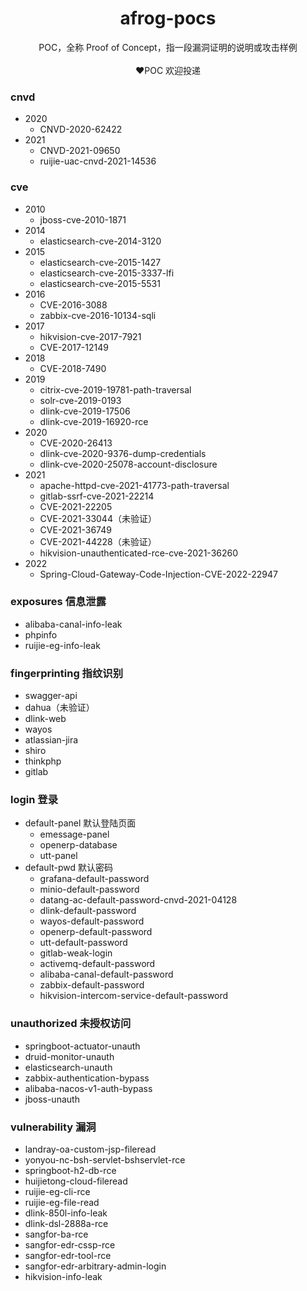 <h1 align="center">afrog-pocs</h1>
<p align="center">POC，全称 Proof of Concept，指一段漏洞证明的说明或攻击样例<br/><br/>❤️POC 欢迎投递</p>

### cnvd
- 2020
  - CNVD-2020-62422
- 2021
  - CNVD-2021-09650
  - ruijie-uac-cnvd-2021-14536

### cve
- 2010
  - jboss-cve-2010-1871
- 2014
  - elasticsearch-cve-2014-3120
- 2015
  - elasticsearch-cve-2015-1427
  - elasticsearch-cve-2015-3337-lfi
  - elasticsearch-cve-2015-5531
- 2016
  - CVE-2016-3088
  - zabbix-cve-2016-10134-sqli
- 2017
  - hikvision-cve-2017-7921
  - CVE-2017-12149
- 2018
  - CVE-2018-7490
- 2019
  - citrix-cve-2019-19781-path-traversal
  - solr-cve-2019-0193
  - dlink-cve-2019-17506
  - dlink-cve-2019-16920-rce
- 2020
  - CVE-2020-26413
  - dlink-cve-2020-9376-dump-credentials
  - dlink-cve-2020-25078-account-disclosure
- 2021
  - apache-httpd-cve-2021-41773-path-traversal
  - gitlab-ssrf-cve-2021-22214
  - CVE-2021-22205
  - CVE-2021-33044（未验证）
  - CVE-2021-36749
  - CVE-2021-44228（未验证）
  - hikvision-unauthenticated-rce-cve-2021-36260
- 2022
  - Spring-Cloud-Gateway-Code-Injection-CVE-2022-22947

### exposures 信息泄露
- alibaba-canal-info-leak
- phpinfo
- ruijie-eg-info-leak

### fingerprinting 指纹识别
- swagger-api
- dahua（未验证）
- dlink-web
- wayos
- atlassian-jira
- shiro
- thinkphp
- gitlab

### login 登录

- default-panel 默认登陆页面
  - emessage-panel
  - openerp-database
  - utt-panel
- default-pwd 默认密码
  - grafana-default-password
  - minio-default-password
  - datang-ac-default-password-cnvd-2021-04128
  - dlink-default-password
  - wayos-default-password
  - openerp-default-password
  - utt-default-password
  - gitlab-weak-login
  - activemq-default-password
  - alibaba-canal-default-password
  - zabbix-default-password
  - hikvision-intercom-service-default-password

### unauthorized 未授权访问
- springboot-actuator-unauth
- druid-monitor-unauth
- elasticsearch-unauth
- zabbix-authentication-bypass
- alibaba-nacos-v1-auth-bypass
- jboss-unauth

### vulnerability 漏洞
- landray-oa-custom-jsp-fileread
- yonyou-nc-bsh-servlet-bshservlet-rce
- springboot-h2-db-rce
- huijietong-cloud-fileread
- ruijie-eg-cli-rce
- ruijie-eg-file-read
- dlink-850l-info-leak
- dlink-dsl-2888a-rce
- sangfor-ba-rce
- sangfor-edr-cssp-rce
- sangfor-edr-tool-rce
- sangfor-edr-arbitrary-admin-login
- hikvision-info-leak

